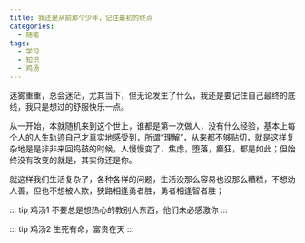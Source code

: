 ```yaml
---
title: 我还是从前那个少年，记住最初的终点
categories: 
  - 随笔
tags: 
  - 学习
  - 知识
  - 鸡汤
---
```


迷雾重重，总会迷茫，尤其当下，但无论发生了什么，我还是要记住自己最终的底线，我只是想过的舒服快乐一点。
<!-- more -->

从一开始，本就随机来到这个世上，谁都是第一次做人，没有什么经验，基本上每个人的人生轨迹自己才真实地感受到，所谓“理解”，从来都不够贴切，就是这样复杂地是是非非来回捣鼓的时候，人慢慢变了，焦虑，堕落，癫狂，都是如此；但始终没有改变的就是，其实你还是你。

就这样我们生活复杂了，各种各样的问题，生活没那么容易也没那么糟糕，不想劝人善，但也不想被人欺，狭路相逢勇者胜，勇者相逢智者胜；

::: tip 鸡汤1
不要总是想热心的教别人东西，他们未必感激你
:::

::: tip 鸡汤2
生死有命，富贵在天
:::
